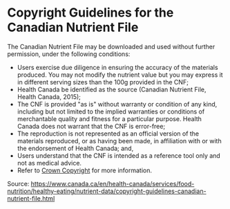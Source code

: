 # Copyright Guidelines for the Canadian Nutrient File

The Canadian Nutrient File may be downloaded and used without further permission, under the following conditions:

- Users exercise due diligence in ensuring the accuracy of the materials produced.  You may not modify the nutrient value but you may express it in different serving sizes than the 100g provided in the CNF;
- Health Canada be identified as the source (Canadian Nutrient File, Health Canada, 2015);
- The CNF is provided "as is" without warranty or condition of any kind, including but not limited to the implied warranties or conditions of merchantable quality and fitness for a particular purpose.  Health Canada does not warrant that the CNF is error-free;
- The reproduction is not represented as an official version of the materials reproduced, or as having been made, in affiliation with or with the endorsement of Health Canada; and,
- Users understand that the CNF is intended as a reference tool only and not as medical advice.
- Refer to [Crown Copyright](https://www.dfo-mpo.gc.ca/terms-avis/copyright-droits-FAQ-eng.htm) for more information.

Source: https://www.canada.ca/en/health-canada/services/food-nutrition/healthy-eating/nutrient-data/copyright-guidelines-canadian-nutrient-file.html